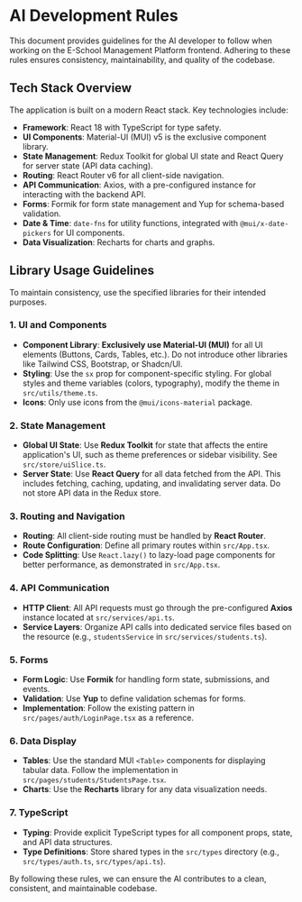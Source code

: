 # AI Development Rules

This document provides guidelines for the AI developer to follow when working on the E-School Management Platform frontend. Adhering to these rules ensures consistency, maintainability, and quality of the codebase.

## Tech Stack Overview

The application is built on a modern React stack. Key technologies include:

-   **Framework**: React 18 with TypeScript for type safety.
-   **UI Components**: Material-UI (MUI) v5 is the exclusive component library.
-   **State Management**: Redux Toolkit for global UI state and React Query for server state (API data caching).
-   **Routing**: React Router v6 for all client-side navigation.
-   **API Communication**: Axios, with a pre-configured instance for interacting with the backend API.
-   **Forms**: Formik for form state management and Yup for schema-based validation.
-   **Date & Time**: `date-fns` for utility functions, integrated with `@mui/x-date-pickers` for UI components.
-   **Data Visualization**: Recharts for charts and graphs.

## Library Usage Guidelines

To maintain consistency, use the specified libraries for their intended purposes.

### 1. UI and Components

-   **Component Library**: **Exclusively use Material-UI (MUI)** for all UI elements (Buttons, Cards, Tables, etc.). Do not introduce other libraries like Tailwind CSS, Bootstrap, or Shadcn/UI.
-   **Styling**: Use the `sx` prop for component-specific styling. For global styles and theme variables (colors, typography), modify the theme in `src/utils/theme.ts`.
-   **Icons**: Only use icons from the `@mui/icons-material` package.

### 2. State Management

-   **Global UI State**: Use **Redux Toolkit** for state that affects the entire application's UI, such as theme preferences or sidebar visibility. See `src/store/uiSlice.ts`.
-   **Server State**: Use **React Query** for all data fetched from the API. This includes fetching, caching, updating, and invalidating server data. Do not store API data in the Redux store.

### 3. Routing and Navigation

-   **Routing**: All client-side routing must be handled by **React Router**.
-   **Route Configuration**: Define all primary routes within `src/App.tsx`.
-   **Code Splitting**: Use `React.lazy()` to lazy-load page components for better performance, as demonstrated in `src/App.tsx`.

### 4. API Communication

-   **HTTP Client**: All API requests must go through the pre-configured **Axios** instance located at `src/services/api.ts`.
-   **Service Layers**: Organize API calls into dedicated service files based on the resource (e.g., `studentsService` in `src/services/students.ts`).

### 5. Forms

-   **Form Logic**: Use **Formik** for handling form state, submissions, and events.
-   **Validation**: Use **Yup** to define validation schemas for forms.
-   **Implementation**: Follow the existing pattern in `src/pages/auth/LoginPage.tsx` as a reference.

### 6. Data Display

-   **Tables**: Use the standard MUI `<Table>` components for displaying tabular data. Follow the implementation in `src/pages/students/StudentsPage.tsx`.
-   **Charts**: Use the **Recharts** library for any data visualization needs.

### 7. TypeScript

-   **Typing**: Provide explicit TypeScript types for all component props, state, and API data structures.
-   **Type Definitions**: Store shared types in the `src/types` directory (e.g., `src/types/auth.ts`, `src/types/api.ts`).

By following these rules, we can ensure the AI contributes to a clean, consistent, and maintainable codebase.